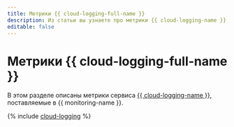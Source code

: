 ```yaml
---
title: Метрики {{ cloud-logging-full-name }}
description: Из статьи вы узнаете про метрики {{ cloud-logging-name }}.
editable: false
---
```


# Метрики {{ cloud-logging-full-name }}

В этом разделе описаны метрики сервиса [{{ cloud-logging-name }}](../../logging/), поставляемые в {{ monitoring-name }}.

{% include [cloud-logging](../../_includes/monitoring/metrics-ref/cloud-logging.md) %}